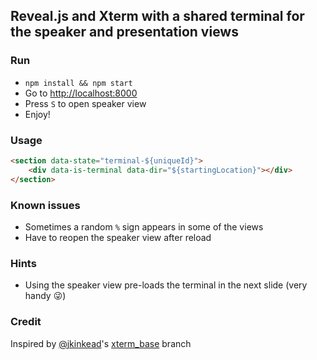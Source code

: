 ## Reveal.js and Xterm with a shared terminal for the speaker and presentation views

### Run
 - `npm install && npm start`
 - Go to [http://localhost:8000]()
 - Press `S` to open speaker view
 - Enjoy!
 
 
### Usage

```html
<section data-state="terminal-${uniqueId}">
    <div data-is-terminal data-dir="${startingLocation}"></div>
</section>
```
### Known issues

 - Sometimes a random `%` sign appears in some of the views
 - Have to reopen the speaker view after reload
 
### Hints

 - Using the speaker view pre-loads the terminal in the next slide (very handy 😜)
 
### Credit

Inspired by [@jkinkead](https://github.com/jkinkead)'s [xterm_base](https://github.com/jkinkead/reveal.js/tree/xterm_base) branch
